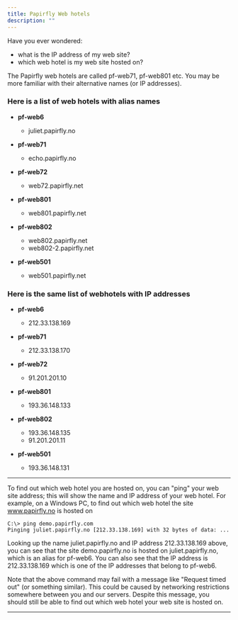 ```yaml
---
title: Papirfly Web hotels
description: ""
---
```

Have you ever wondered:

* what is the IP address of my web site?
* which web hotel is my web site hosted on?

The Papirfly web hotels are called pf-web71, pf-web801 etc. You may be more familiar with their alternative names (or IP addresses).

### Here is a list of web hotels with alias names

* **pf-web6**

  * juliet.papirfly.no
* **pf-web71**

  * echo.papirfly.no
* **pf-web72**

  * web72.papirfly.net
* **pf-web801**

  * web801.papirfly.net
* **pf-web802**

  * web802.papirfly.net
  * web802-2.papirfly.net
* **pf-web501**

  * web501.papirfly.net



### Here is the same list of webhotels with IP addresses

* **pf-web6**

  * 212.33.138.169
* **pf-web71**

  * 212.33.138.170
* **pf-web72**

  * 91.201.201.10
* **pf-web801**

  * 193.36.148.133
* **pf-web802**

  * 193.36.148.135
  * 91.201.201.11
* **pf-web501**

  * 193.36.148.131



- - -

To find out which web hotel you are hosted on, you can "ping" your web site address; this will show the name and IP address of your web hotel. For example, on a Windows PC, to find out which web hotel the site www.papirfly.no is hosted on

```
C:\> ping demo.papirfly.com
Pinging juliet.papirfly.no [212.33.138.169] with 32 bytes of data: ...
```

Looking up the name juliet.papirfly.no and IP address 212.33.138.169 above, you can see that the site demo.papirfly.no is hosted on juliet.papirfly.no, which is an alias for pf-web6. You can also see that the IP address is 212.33.138.169 which is one of the IP addresses that belong to pf-web6.

Note that the above command may fail with a message like "Request timed out" (or something similar). This could be caused by networking restrictions somewhere between you and our servers. Despite this message, you should still be able to find out which web hotel your web site is hosted on.

- - -